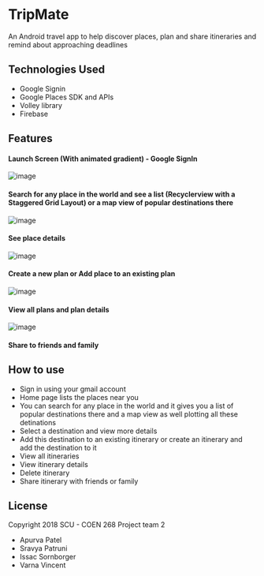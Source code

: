 # TripMate
An Android travel app to help discover places, plan and share itineraries and remind about approaching deadlines

## Technologies Used
- Google Signin
- Google Places SDK and APIs
- Volley library
- Firebase

## Features
#### Launch Screen (With animated gradient) - Google SignIn
![image](https://user-images.githubusercontent.com/11651909/41433694-8e129a38-6fce-11e8-8c31-18f2de7993cf.png)

#### Search for any place in the world and see a list (Recyclerview with a Staggered Grid Layout) or a map view of popular destinations there
![image](https://user-images.githubusercontent.com/11651909/41433768-bfd61ea0-6fce-11e8-9881-6fd296e59db3.png)

#### See place details
![image](https://user-images.githubusercontent.com/11651909/41433828-e037115e-6fce-11e8-9827-3faeba65c5e7.png)

#### Create a new plan or Add place to an existing plan
![image](https://user-images.githubusercontent.com/11651909/41433872-fce94e20-6fce-11e8-8534-19d21f369fa8.png)

#### View all plans and plan details
![image](https://user-images.githubusercontent.com/11651909/41433931-114411ca-6fcf-11e8-9981-4a1a465511f1.png)

#### Share to friends and family

## How to use
- Sign in using your gmail account
- Home page lists the places near you
- You can search for any place in the world and it gives you a list of popular destinations there and a map view as well plotting all these detinations
- Select a destination and view more details
- Add this destination to an existing itinerary or create an itinerary and add the destination to it
- View all itineraries
- View itinerary details
- Delete itinerary
- Share itinerary with friends or family

## License
Copyright 2018 SCU - COEN 268 Project team 2
- Apurva Patel
- Sravya Patruni
- Issac Sornborger
- Varna Vincent
